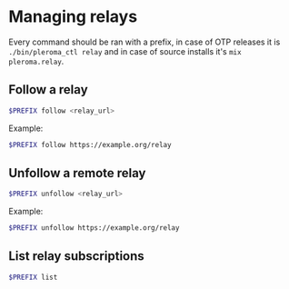 # Managing relays

Every command should be ran with a prefix, in case of OTP releases it is `./bin/pleroma_ctl relay` and in case of source installs it's `mix pleroma.relay`.

## Follow a relay
```sh
$PREFIX follow <relay_url>
```

Example:
```sh
$PREFIX follow https://example.org/relay
```

## Unfollow a remote relay

```sh
$PREFIX unfollow <relay_url>
```

Example:
```sh
$PREFIX unfollow https://example.org/relay
```

## List relay subscriptions

```sh
$PREFIX list
```
